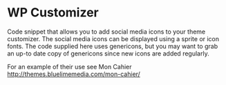 WP Customizer
====================

Code snippet that allows you to add social media icons to your theme customizer. 
The social media icons can be displayed using a sprite or icon fonts. 
The code supplied here uses genericons, but you may want to grab an up-to date copy of genericons
since new icons are added regularly.

For an example of their use see Mon Cahier http://themes.bluelimemedia.com/mon-cahier/
